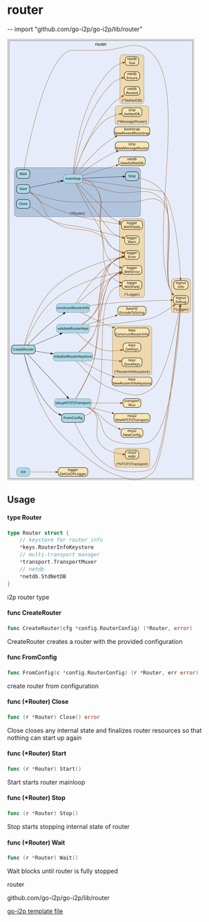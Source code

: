 # router
--
    import "github.com/go-i2p/go-i2p/lib/router"

![router.svg](router.svg)



## Usage

#### type Router

```go
type Router struct {
	// keystore for router info
	*keys.RouterInfoKeystore
	// multi-transport manager
	*transport.TransportMuxer
	// netdb
	*netdb.StdNetDB
}
```

i2p router type

#### func  CreateRouter

```go
func CreateRouter(cfg *config.RouterConfig) (*Router, error)
```
CreateRouter creates a router with the provided configuration

#### func  FromConfig

```go
func FromConfig(c *config.RouterConfig) (r *Router, err error)
```
create router from configuration

#### func (*Router) Close

```go
func (r *Router) Close() error
```
Close closes any internal state and finalizes router resources so that nothing
can start up again

#### func (*Router) Start

```go
func (r *Router) Start()
```
Start starts router mainloop

#### func (*Router) Stop

```go
func (r *Router) Stop()
```
Stop starts stopping internal state of router

#### func (*Router) Wait

```go
func (r *Router) Wait()
```
Wait blocks until router is fully stopped



router 

github.com/go-i2p/go-i2p/lib/router

[go-i2p template file](/template.md)
